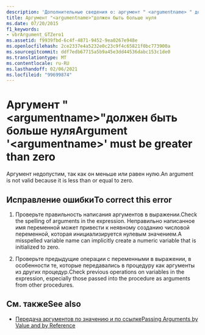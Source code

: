 ```yaml
---
description: 'Дополнительные сведения о: аргумент " <argumentname> " должен быть больше нуля'
title: Аргумент "<argumentname>"должен быть больше нуля
ms.date: 07/20/2015
f1_keywords:
- vbrArgument_GTZero1
ms.assetid: f9939fbd-6c4f-4871-9452-9ea0267e948e
ms.openlocfilehash: 2ce2337e4a5232e0c23c9f4c65821f0bc773900a
ms.sourcegitcommit: ddf7edb67715a5b9a45e3dd44536dabc153c1de0
ms.translationtype: MT
ms.contentlocale: ru-RU
ms.lasthandoff: 02/06/2021
ms.locfileid: "99699874"
---
```

# <a name="argument-argumentname-must-be-greater-than-zero"></a><span data-ttu-id="81e68-103">Аргумент "\<argumentname>"должен быть больше нуля</span><span class="sxs-lookup"><span data-stu-id="81e68-103">Argument '\<argumentname>' must be greater than zero</span></span>

<span data-ttu-id="81e68-104">Аргумент недопустим, так как он меньше или равен нулю.</span><span class="sxs-lookup"><span data-stu-id="81e68-104">An argument is not valid because it is less than or equal to zero.</span></span>  
  
## <a name="to-correct-this-error"></a><span data-ttu-id="81e68-105">Исправление ошибки</span><span class="sxs-lookup"><span data-stu-id="81e68-105">To correct this error</span></span>  
  
1. <span data-ttu-id="81e68-106">Проверьте правильность написания аргументов в выражении.</span><span class="sxs-lookup"><span data-stu-id="81e68-106">Check the spelling of arguments in the expression.</span></span> <span data-ttu-id="81e68-107">Неправильно написанное имя переменной может привести к неявному созданию числовой переменной, которая инициализируется нулевым значением.</span><span class="sxs-lookup"><span data-stu-id="81e68-107">A misspelled variable name can implicitly create a numeric variable that is initialized to zero.</span></span>  
  
2. <span data-ttu-id="81e68-108">Проверьте предыдущие операции с переменными в выражении, в особенности те, которые передавались в процедуру как аргументы из других процедур.</span><span class="sxs-lookup"><span data-stu-id="81e68-108">Check previous operations on variables in the expression, especially those passed into the procedure as arguments from other procedures.</span></span>  
  
## <a name="see-also"></a><span data-ttu-id="81e68-109">См. также</span><span class="sxs-lookup"><span data-stu-id="81e68-109">See also</span></span>

- [<span data-ttu-id="81e68-110">Передача аргументов по значению и по ссылке</span><span class="sxs-lookup"><span data-stu-id="81e68-110">Passing Arguments by Value and by Reference</span></span>](../programming-guide/language-features/procedures/passing-arguments-by-value-and-by-reference.md)
